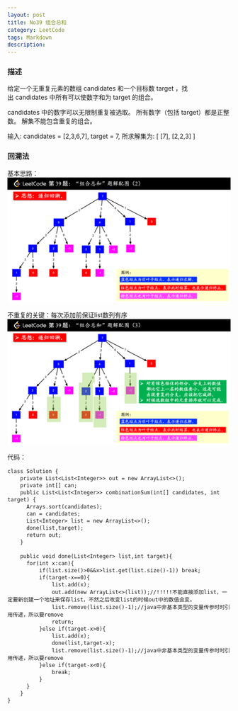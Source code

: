 ```yaml
---
layout: post
title: No39 组合总和
category: LeetCode
tags: Markdown
description:
---
```

### 描述
给定一个无重复元素的数组 candidates 和一个目标数 target ，找出 candidates 中所有可以使数字和为 target 的组合。

candidates 中的数字可以无限制重复被选取。
所有数字（包括 target）都是正整数。
解集不能包含重复的组合。

输入: candidates = [2,3,6,7], target = 7,
所求解集为:
[
  [7],
  [2,2,3]
]

### 回溯法

基本思路：
![1](/img/No39_1.png)


不重复的关键：每次添加前保证list数列有序
![2](/img/No39_2.png)

代码：

    class Solution {
        private List<List<Integer>> out = new ArrayList<>();
        private int[] can;
        public List<List<Integer>> combinationSum(int[] candidates, int target) {
          Arrays.sort(candidates);
          can = candidates;
          List<Integer> list = new ArrayList<>();
          done(list,target);
          return out;
        }

        public void done(List<Integer> list,int target){
          for(int x:can){
              if(list.size()>0&&x>list.get(list.size()-1)) break;
              if(target-x==0){
                  list.add(x);
                  out.add(new ArrayList<>(list));//!!!!!不能直接添加list，一定要新创建一个地址来保存list，不然之后改变list的时候out中的数值会变。
                  list.remove(list.size()-1);//java中非基本类型的变量传参时时引用传递，所以要remove
                  return;
              }else if(target-x>0){
                  list.add(x);
                  done(list,target-x);
                  list.remove(list.size()-1);//java中非基本类型的变量传参时时引用传递，所以要remove
              }else if(target-x<0){
                  break;
              }
          }
        }
    }
